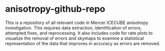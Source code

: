 # anisotropy-github-repo

This is a repository of all relevant code in Mercer ICECUBE anisotropy investigation. This requires data extraction, identification of errors, attempted fixes, and reprocessing. It also includes code for rate plots to visualize the removal of errors and skymaps to examine a statistical representation of the data that improves in accuracy as errors are removed.
